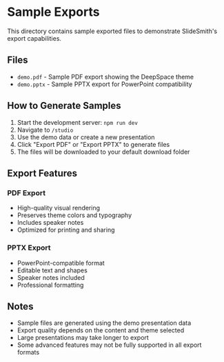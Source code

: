 # Sample Exports

This directory contains sample exported files to demonstrate SlideSmith's export capabilities.

## Files

- `demo.pdf` - Sample PDF export showing the DeepSpace theme
- `demo.pptx` - Sample PPTX export for PowerPoint compatibility

## How to Generate Samples

1. Start the development server: `npm run dev`
2. Navigate to `/studio`
3. Use the demo data or create a new presentation
4. Click "Export PDF" or "Export PPTX" to generate files
5. The files will be downloaded to your default download folder

## Export Features

### PDF Export
- High-quality visual rendering
- Preserves theme colors and typography
- Includes speaker notes
- Optimized for printing and sharing

### PPTX Export
- PowerPoint-compatible format
- Editable text and shapes
- Speaker notes included
- Professional formatting

## Notes

- Sample files are generated using the demo presentation data
- Export quality depends on the content and theme selected
- Large presentations may take longer to export
- Some advanced features may not be fully supported in all export formats

